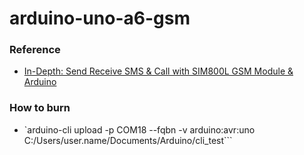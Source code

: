 arduino-uno-a6-gsm
==================
### Reference
- [In-Depth: Send Receive SMS & Call with SIM800L GSM Module & Arduino](https://lastminuteengineers.com/sim800l-gsm-module-arduino-tutorial/)

### How to burn
- `arduino-cli upload -p COM18 --fqbn -v arduino:avr:uno C:/Users/user.name/Documents/Arduino/cli_test```
